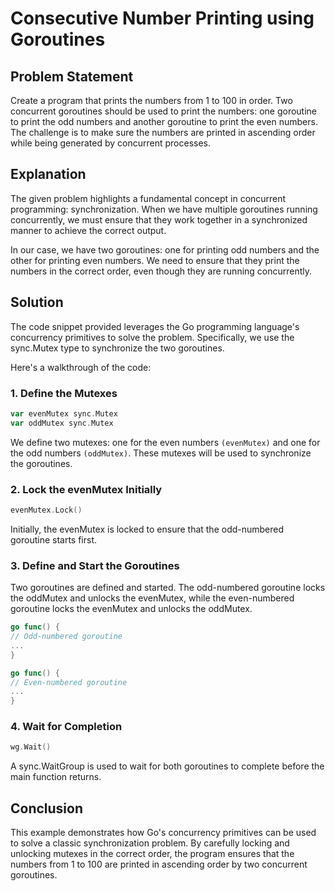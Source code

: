 # Consecutive Number Printing using Goroutines

## Problem Statement

Create a program that prints the numbers from 1 to 100 in order. Two concurrent goroutines should be used to print the numbers: one goroutine to print the odd numbers and another goroutine to print the even numbers. The challenge is to make sure the numbers are printed in ascending order while being generated by concurrent processes.

## Explanation

The given problem highlights a fundamental concept in concurrent programming: synchronization. When we have multiple goroutines running concurrently, we must ensure that they work together in a synchronized manner to achieve the correct output.

In our case, we have two goroutines: one for printing odd numbers and the other for printing even numbers. We need to ensure that they print the numbers in the correct order, even though they are running concurrently.

## Solution

The code snippet provided leverages the Go programming language's concurrency primitives to solve the problem. Specifically, we use the sync.Mutex type to synchronize the two goroutines.

Here's a walkthrough of the code:

### 1. Define the Mutexes

```go
var evenMutex sync.Mutex
var oddMutex sync.Mutex
```

We define two mutexes: one for the even numbers `(evenMutex)` and one for the odd numbers `(oddMutex)`. These mutexes will be used to synchronize the goroutines.

### 2. Lock the evenMutex Initially

```go
evenMutex.Lock()
```

Initially, the evenMutex is locked to ensure that the odd-numbered goroutine starts first.

### 3. Define and Start the Goroutines

Two goroutines are defined and started. The odd-numbered goroutine locks the oddMutex and unlocks the evenMutex, while the even-numbered goroutine locks the evenMutex and unlocks the oddMutex.

```go
go func() {
// Odd-numbered goroutine
...
}

go func() {
// Even-numbered goroutine
...
}
```

### 4. Wait for Completion

```go
wg.Wait()
```

A sync.WaitGroup is used to wait for both goroutines to complete before the main function returns.

## Conclusion

This example demonstrates how Go's concurrency primitives can be used to solve a classic synchronization problem. By carefully locking and unlocking mutexes in the correct order, the program ensures that the numbers from 1 to 100 are printed in ascending order by two concurrent goroutines.
